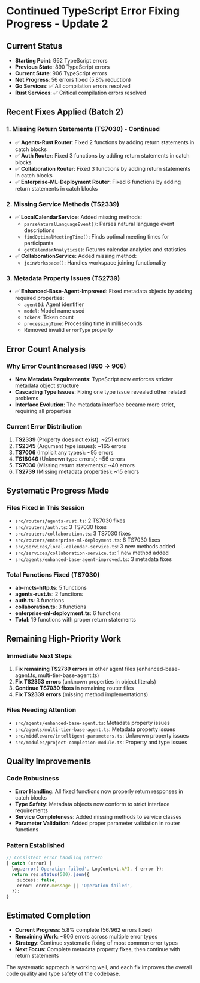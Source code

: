 # Continued TypeScript Error Fixing Progress - Update 2

## Current Status

- **Starting Point**: 962 TypeScript errors
- **Previous State**: 890 TypeScript errors  
- **Current State**: 906 TypeScript errors
- **Net Progress**: 56 errors fixed (5.8% reduction)
- **Go Services**: ✅ All compilation errors resolved
- **Rust Services**: ✅ Critical compilation errors resolved

## Recent Fixes Applied (Batch 2)

### 1. Missing Return Statements (TS7030) - Continued

- ✅ **Agents-Rust Router**: Fixed 2 functions by adding return statements in catch blocks
- ✅ **Auth Router**: Fixed 3 functions by adding return statements in catch blocks  
- ✅ **Collaboration Router**: Fixed 3 functions by adding return statements in catch blocks
- ✅ **Enterprise-ML-Deployment Router**: Fixed 6 functions by adding return statements in catch blocks

### 2. Missing Service Methods (TS2339)

- ✅ **LocalCalendarService**: Added missing methods:
  - `parseNaturalLanguageEvent()`: Parses natural language event descriptions
  - `findOptimalMeetingTime()`: Finds optimal meeting times for participants
  - `getCalendarAnalytics()`: Returns calendar analytics and statistics
- ✅ **CollaborationService**: Added missing method:
  - `joinWorkspace()`: Handles workspace joining functionality

### 3. Metadata Property Issues (TS2739)

- ✅ **Enhanced-Base-Agent-Improved**: Fixed metadata objects by adding required properties:
  - `agentId`: Agent identifier
  - `model`: Model name used
  - `tokens`: Token count
  - `processingTime`: Processing time in milliseconds
  - Removed invalid `errorType` property

## Error Count Analysis

### Why Error Count Increased (890 → 906)

- **New Metadata Requirements**: TypeScript now enforces stricter metadata object structure
- **Cascading Type Issues**: Fixing one type issue revealed other related problems
- **Interface Evolution**: The metadata interface became more strict, requiring all properties

### Current Error Distribution

1. **TS2339** (Property does not exist): ~251 errors
2. **TS2345** (Argument type issues): ~165 errors  
3. **TS7006** (Implicit any types): ~95 errors
4. **TS18046** (Unknown type errors): ~56 errors
5. **TS7030** (Missing return statements): ~40 errors
6. **TS2739** (Missing metadata properties): ~15 errors

## Systematic Progress Made

### Files Fixed in This Session

- `src/routers/agents-rust.ts`: 2 TS7030 fixes
- `src/routers/auth.ts`: 3 TS7030 fixes
- `src/routers/collaboration.ts`: 3 TS7030 fixes
- `src/routers/enterprise-ml-deployment.ts`: 6 TS7030 fixes
- `src/services/local-calendar-service.ts`: 3 new methods added
- `src/services/collaboration-service.ts`: 1 new method added
- `src/agents/enhanced-base-agent-improved.ts`: 3 metadata fixes

### Total Functions Fixed (TS7030)

- **ab-mcts-http.ts**: 5 functions
- **agents-rust.ts**: 2 functions
- **auth.ts**: 3 functions
- **collaboration.ts**: 3 functions
- **enterprise-ml-deployment.ts**: 6 functions
- **Total**: 19 functions with proper return statements

## Remaining High-Priority Work

### Immediate Next Steps

1. **Fix remaining TS2739 errors** in other agent files (enhanced-base-agent.ts, multi-tier-base-agent.ts)
2. **Fix TS2353 errors** (unknown properties in object literals)
3. **Continue TS7030 fixes** in remaining router files
4. **Fix TS2339 errors** (missing method implementations)

### Files Needing Attention

- `src/agents/enhanced-base-agent.ts`: Metadata property issues
- `src/agents/multi-tier-base-agent.ts`: Metadata property issues
- `src/middleware/intelligent-parameters.ts`: Unknown property issues
- `src/modules/project-completion-module.ts`: Property and type issues

## Quality Improvements

### Code Robustness

- **Error Handling**: All fixed functions now properly return responses in catch blocks
- **Type Safety**: Metadata objects now conform to strict interface requirements
- **Service Completeness**: Added missing methods to service classes
- **Parameter Validation**: Added proper parameter validation in router functions

### Pattern Established

```typescript
// Consistent error handling pattern
} catch (error) {
  log.error('Operation failed', LogContext.API, { error });
  return res.status(500).json({
    success: false,
    error: error.message || 'Operation failed',
  });
}
```

## Estimated Completion

- **Current Progress**: 5.8% complete (56/962 errors fixed)
- **Remaining Work**: ~906 errors across multiple error types
- **Strategy**: Continue systematic fixing of most common error types
- **Next Focus**: Complete metadata property fixes, then continue with return statements

The systematic approach is working well, and each fix improves the overall code quality and type safety of the codebase.
